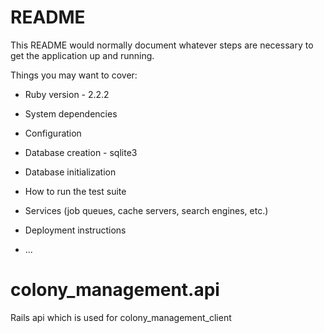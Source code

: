 
# README

This README would normally document whatever steps are necessary to get the
application up and running.

Things you may want to cover:

* Ruby version   - 2.2.2

* System dependencies  

* Configuration

* Database creation - sqlite3

* Database initialization 

* How to run the test suite

* Services (job queues, cache servers, search engines, etc.)

* Deployment instructions

* ...

# colony_management.api
Rails api which is used for colony_management_client 

